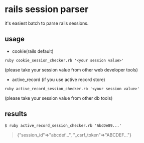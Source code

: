 # rails session parser

it's easiest batch to parse rails sessions.

## usage

- cookie(rails default)

`ruby cookie_session_checker.rb '<your session value>'`

(please take your session value from other web developer tools)

- active_record (if you use active record store)

`ruby active_record_session_checker.rb '<your session value>'`

(please take your session value from other db tools)

## results

`$ ruby active_record_session_checker.rb 'AbcDe89...' `

> {"session_id"=>"abcdef...", "_csrf_token"=>"ABCDEF..."}


